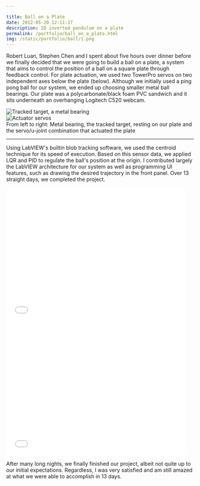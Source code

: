 ```yaml
---

title: Ball on a Plate
date: 2012-05-20 12:11:17
description: 2D inverted pendulum on a plate
permalink: /portfolio/ball_on_a_plate.html
img: /static/portfolio/ball/1.png
---
```


Robert Luan, Stephen Chen and I spent about five hours over dinner before we finally decided that we were going to build a ball on a plate, a system that aims to control the position of a ball on a square plate through feedback control. For plate actuation, we used two TowerPro servos on two independent axes below the plate (below). Although we initially used a ping pong ball for our system, we ended up choosing smaller metal ball bearings. Our plate was a polycarbonate/black foam PVC sandwich and it sits underneath an overhanging Logitech C520 webcam.

<div class="container">
	<div class="item-img">
    <img src="{%link images/portfolio/ball/1.png %}" alt="Tracked target, a metal bearing">
  </div>
	<div class="item-img">
    <img src="{%link images/portfolio/ball/2.jpg %}" alt="Actuator servos">
  </div>
</div>
From left to right: Metal bearing, the tracked target, resting on our plate and the servo/u-joint combination that actuated the plate

---

Using LabVIEW's builtin blob tracking software, we used the centroid technique for its speed of execution. Based on this sensor data, we applied LQR and PID to regulate the ball's position at the origin. I contributed largely the LabVIEW architecture for our system as well as programming UI features, such as drawing the desired trajectory in the front panel. Over 13 straight days, we completed the project.

<div class="container">
	<div class="item left">
    <iframe width="480" height="360" src="//www.youtube.com/embed/Qdwj_DSFcQw?rel=0" frameborder="0" allowfullscreen></iframe>
  </div>
	<div class="item right">
    <iframe width="480" height="360" src="//www.youtube.com/embed/mnLqLkec34s?rel=0" frameborder="0" allowfullscreen></iframe> 
  </div>
</div>

After many long nights, we finally finished our project, albeit not quite up to our initial expectations. Regardless, I was very satisfied and am still amazed at what we were able to accomplish in 13 days.
 